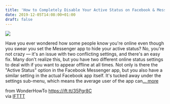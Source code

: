 ```yaml
---
title: 'How to Completely Disable Your Active Status on Facebook & Messenger'
date: 2019-12-05T14:08:00+01:00
draft: false
---
```


[![](https://img.wonderhowto.com/img/64/11/63710256941561/0/completely-disable-your-active-status-facebook-messenger.1280x600.jpg)](https://android.gadgethacks.com/how-to/completely-disable-your-active-status-facebook-messenger-0214248/)

Have you ever wondered how some people know you're online even though you swear you set the Messenger app to hide your active status? No, you're not crazy — it's an issue with two conflicting settings, and there's an easy fix. Many don't realize this, but you have two different online status settings to deal with if you want to appear offline at all times. Not only is there the "Active Status" option in the Facebook Messenger app, but you also have a similar setting in the actual Facebook app itself. It's tucked away under the settings sub-menu, which means the average user of the app can[... more](https://android.gadgethacks.com/how-to/completely-disable-your-active-status-facebook-messenger-0214248/)

  
  
from WonderHowTo https://ift.tt/35Pgr8C  
via [IFTTT](https://ifttt.com/?ref=da&site=blogger)